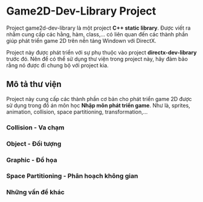 # Game2D-Dev-Library Project

Project game2d-dev-library là một project __C++ static library__.
Được viết ra nhằm cung cấp các hằng, hàm, class,... có liên quan đến các thành phần giúp phát triển game 2D trên nền tảng Windown với DirectX.

Project này được phát triển với sự phụ thuộc vào project __directx-dev-library__ trước đó.
Nên để có thể sử dụng thư viện trong project này, hãy đảm bảo rằng nó được đi chung bộ với project kia.

## Mô tả thư viện

Project này cung cấp các thành phần cơ bản cho phát triển game 2D được sử dụng trong đồ án môn học __Nhập môn phát triển game__. Như là, sprites, animation, collision, space partitioning, transformation,...

### Collision - Va chạm



### Object - Đối tượng 

### Graphic - Đồ họa 

### Space Partitioning - Phân hoạch không gian

### Những vấn đề khác

